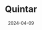 ---  
layout: startup_page  
title: "Quintar"  
id: "quintar.ai"  
permalink: "/quintarquintar.ai04092024/"  
website: "https://www.quintar.ai"  
funding_round: "Series A"  
funding_amount: "$8.2M"  
investors: "SeventySix Capital, Cowles Company, Centre Court Capital"  
about: "Quintar is an extended reality company providing a true spatial XR platform for developing real spatial experiences. Its platform combines Spatial VPS and True Spatial Video technology to create accurate, dynamic AR content for personalized, interactive experiences across various devices. Quintar's work with the PGA TOUR showcases its ability to deliver immersive experiences in the sports and entertainment industry."  
markets: "Extended Reality, Augmented Reality, Virtual Reality, Sports Technology, Media Technology, Digital Entertainment"  
hq: "Santa Clara, California, United States"  
founded_year: "2020"  
linkedin: "https://www.linkedin.com/company/quintar"  
twitter: "https://twitter.com/quintarinc"  
instagram: ""  
facebook: ""  
crunchbase: "https://www.crunchbase.com/organization/quintar"  
pitchbook: "https://pitchbook.com/profiles/company/467657-11"  

date_display: "09-Apr-2024"  
date: "2024-04-09"

# SEO Optimization  
meta_title: "Quintar - Series A Funding ($8.2M)"  
meta_description: "Quintar, Quintar is an extended reality company providing a true spatial XR platform for developing real spatial experiences. Its platform combines Spatial VPS..."  
meta_keywords: "Quintar, Extended Reality, Augmented Reality, Virtual Reality, Sports Technology, Media Technology, Digital Entertainment, Series A funding"  
canonical_url: "https://startup.projectstartups.com/quintarquintar.ai04092024/"  
---